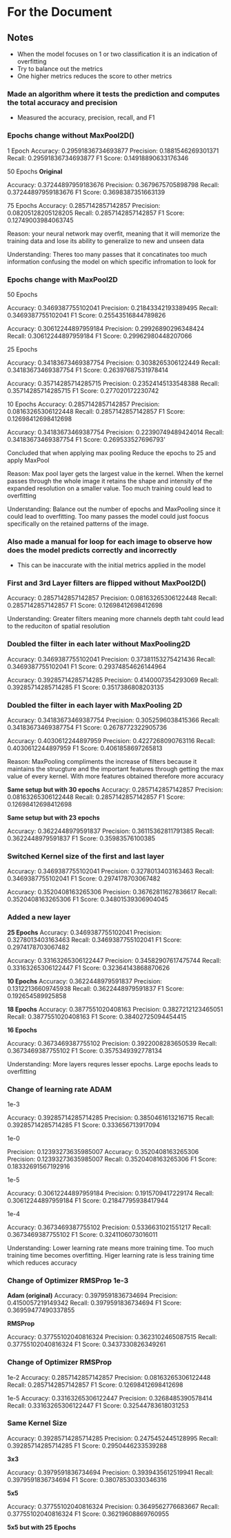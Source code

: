 # For the Document

## Notes 
- When the model focuses on 1 or two classification it is an indication of overfitting
- Try to balance out the metrics 
- One higher metrics reduces the score to other metrics 

### Made an algorithm where it tests the prediction and computes the total accuracy and precision
- Measured the accuracy, precision, recall, and F1

### Epochs change without MaxPool2D()

1 Epoch
Accuracy: 0.29591836734693877
Precision: 0.1881546269301371
Recall: 0.29591836734693877
F1 Score: 0.14918890633176346

50 Epochs **Original**

Accuracy: 0.37244897959183676
Precision: 0.3679675705898798
Recall: 0.37244897959183676
F1 Score: 0.3698387351663139

75 Epochs
Accuracy: 0.2857142857142857
Precision: 0.08205128205128205
Recall: 0.2857142857142857
F1 Score: 0.12749003984063745

Reason: 
 your neural network may overfit, meaning that it will memorize the training data and lose its ability to generalize to new and unseen data

Understanding: Theres too many passes that it concatinates too much information confusing the model on which specific infromation to look for

### Epochs change with MaxPool2D

50 Epochs

Accuracy: 0.3469387755102041
Precision: 0.21843342193389495
Recall: 0.3469387755102041
F1 Score: 0.25543516844789826

Accuracy: 0.30612244897959184
Precision: 0.29926890296348424
Recall: 0.30612244897959184
F1 Score: 0.29962980448207066

25 Epochs

Accuracy: 0.34183673469387754
Precision: 0.3038265306122449
Recall: 0.34183673469387754
F1 Score: 0.26397687531978414

Accuracy: 0.35714285714285715
Precision: 0.23524145133548388
Recall: 0.35714285714285715
F1 Score: 0.277020172230742

10 Epochs
Accuracy: 0.2857142857142857
Precision: 0.08163265306122448
Recall: 0.2857142857142857
F1 Score: 0.12698412698412698

Accuracy: 0.34183673469387754
Precision: 0.22390749489424014
Recall: 0.34183673469387754
F1 Score: 0.269533527696793'

Concluded that when applying max pooling Reduce the epochs to 25 and apply MaxPool 

Reason: Max pool layer gets the largest value in the kernel. When the kernel passes through the whole image it retains the shape and intensity of the expanded resolution on a smaller value. Too much training could lead to overfitting 

Understanding: Balance out the number of epochs and MaxPooling since it could lead to overfitting. Too many passes the model could just foocus specifically on the retained patterns of the image.  

### Also made a manual for loop for each image to observe how does the model predicts correctly and incorrectly
- This can be inaccurate with the initial metrics applied in the model 


### First and 3rd Layer filters are flipped without MaxPool2D()
Accuracy: 0.2857142857142857
Precision: 0.08163265306122448
Recall: 0.2857142857142857
F1 Score: 0.12698412698412698

Understanding: Greater filters meaning more channels depth taht could lead to the reduciton of spatial resolution 


### Doubled the filter in each later without MaxPooling2D
Accuracy: 0.3469387755102041
Precision: 0.37381153275421436
Recall: 0.3469387755102041
F1 Score: 0.29374854626144964


Accuracy: 0.39285714285714285
Precision: 0.4140007354293069
Recall: 0.39285714285714285
F1 Score: 0.3517386808203135

### Doubled the filter in each layer with MaxPooling 2D
Accuracy: 0.34183673469387754
Precision: 0.3052596038415366
Recall: 0.34183673469387754
F1 Score: 0.2678772322905736

Accuracy: 0.4030612244897959
Precision: 0.4227268090763116
Recall: 0.4030612244897959
F1 Score: 0.4061858697265813

Reason: MaxPooling compliments the increase of filters because it maintains the strucgture and the important features through getting the max value of every kernel. With more features obtained therefore more accuracy 

**Same setup but with 30 epochs**
Accuracy: 0.2857142857142857
Precision: 0.08163265306122448
Recall: 0.2857142857142857
F1 Score: 0.12698412698412698

**Same setup but with 23 epochs**

Accuracy: 0.3622448979591837
Precision: 0.36115362811791385
Recall: 0.3622448979591837
F1 Score: 0.35983576100385

### Switched Kernel size of the first and last layer

Accuracy: 0.3469387755102041
Precision: 0.3278013403163463
Recall: 0.3469387755102041
F1 Score: 0.2974178703067482

Accuracy: 0.3520408163265306
Precision: 0.36762811627836617
Recall: 0.3520408163265306
F1 Score: 0.34801539306904045   

### Added a new layer 
**25 Epochs**
Accuracy: 0.3469387755102041
Precision: 0.3278013403163463
Recall: 0.3469387755102041
F1 Score: 0.2974178703067482


Accuracy: 0.33163265306122447
Precision: 0.34582907617475744
Recall: 0.33163265306122447
F1 Score: 0.32364143868870626

**10 Epochs**
Accuracy: 0.3622448979591837
Precision: 0.13122136609745938
Recall: 0.3622448979591837
F1 Score: 0.192654589925858

**18 Epochs**
Accuracy: 0.3877551020408163
Precision: 0.3827212123465051
Recall: 0.3877551020408163
F1 Score: 0.38402725094454415

**16 Epochs**

Accuracy: 0.3673469387755102
Precision: 0.3922008283650539
Recall: 0.3673469387755102
F1 Score: 0.3575349392778134


Understanding: More layers requres lesser epochs. Large epochs leads to overfitting

### Change of learning rate ADAM

1e-3

Accuracy: 0.39285714285714285
Precision: 0.3850461613216715
Recall: 0.39285714285714285
F1 Score: 0.333656713917094

1e-0

Precision: 0.12393273635985007
Accuracy: 0.3520408163265306
Precision: 0.12393273635985007
Recall: 0.3520408163265306
F1 Score: 0.18332691567192916

1e-5

Accuracy: 0.30612244897959184
Precision: 0.1915709417229174
Recall: 0.30612244897959184
F1 Score: 0.21847795938417944

1e-4

Accuracy: 0.3673469387755102
Precision: 0.5336631021551217
Recall: 0.3673469387755102
F1 Score: 0.3241106073016011


Understanding: Lower learning rate means more training time. Too much training time becomes overfitting. Higer learning rate is less training time which reduces accuracy 

### Change of Optimizer RMSProp 1e-3

**Adam (original)**
Accuracy: 0.3979591836734694
Precision: 0.4150057219149342
Recall: 0.3979591836734694
F1 Score: 0.36959477490337855

**RMSProp**

Accuracy: 0.37755102040816324
Precision: 0.3623102465087515
Recall: 0.37755102040816324
F1 Score: 0.3437330826349261


### Change of Optimizer RMSProp

1e-2
Accuracy: 0.2857142857142857
Precision: 0.08163265306122448
Recall: 0.2857142857142857
F1 Score: 0.12698412698412698

1e-5
Accuracy: 0.33163265306122447
Precision: 0.3268485390578414
Recall: 0.33163265306122447
F1 Score: 0.32544783618031253

### Same Kernel Size 

Accuracy: 0.39285714285714285
Precision: 0.2475452445128995
Recall: 0.39285714285714285
F1 Score: 0.2950446233539288

**3x3**

Accuracy: 0.3979591836734694
Precision: 0.3939435612519941
Recall: 0.3979591836734694
F1 Score: 0.38078530330346316

**5x5**

Accuracy: 0.37755102040816324
Precision: 0.3649562776683667
Recall: 0.37755102040816324
F1 Score: 0.36219608869760955

**5x5 but with 25 Epochs**